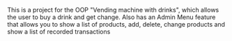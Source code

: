 This is a project for the OOP "Vending machine with drinks", which allows the user to buy a drink and get change. Also has an Admin Menu feature that allows you to show a list of products, add, delete, change products and show a list of recorded transactions
